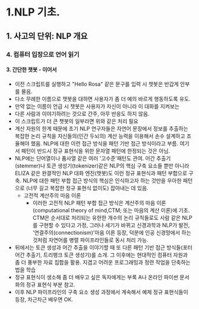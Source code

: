 # 1.NLP 기초.
## 1. 사고의 단위: NLP 개요
### 4. 컴퓨터 입장으로 언어 읽기 
#### 3. 간단한 챗봇 - 이어서
- 이전 스크립트를 실행하고 "Hello Rosa" 같은 문구를 입력 시 챗봇은 반갑게 안부를 물음.
- 다소 무례한 이름으로 챗봇을 대하면 사용자가 좀 더 예의 바르게 행동하도록 유도.
- 만약 없는 이름이 언급 시 챗봇은 사용자가 자신이 아니라 이 대화를 지켜보는
- 다른 사람과 이야기하려는 것으로 간주, 아무 반응도 하지 않음.
- 이 스크립트가 더 큰 챗봇의 일부라면 위와 같은 처리 필요
- 계산 자원의 한계 때문에 초기 NLP 연구자들은 자연어 문장에서 정보를 추출하는 복잡한 논리 규칙을 자신들의(인간 두뇌의) 계산 능력을 이용해서 손수 설계하고 조율해야 했음. NLP에 대한 이런 접근 방식을 패턴 기반 접근 방식이라고 부름. 여기서 패턴이 반드시 정규 표현식을 위한 문자열 패턴에 한정되는 것은 아님.
- NLP에는 단어열이나 품사열 같은 여러 '고수준'패턴도 관여. 어간 추출기(stemmer)나 토큰 생성기(tokenizer)같은 NLP의 핵심 구축 요소들 뿐만 아니라 ELIZA 같은 완결적인 NLP 대화 엔진(챗봇)도 이런 정규 표현식과 패턴 부합으로 구축. NLP에 대한 패턴 부합 접근 방식의 핵심은 인식하고자 하는 것만을 우아한 패턴으로 (너무 길고 복잡한 정규 표현식 없이도) 잡아내는 데 있음.
  - 고전적 계산주의 마음 이론
    - 이러한 고전적 NLP 패턴 부합 접근 방식은 계산주의 마음 이론(computational theory of mind,CTM; 또는 마음의 계산 이론)에 기초. CTM은 순서대로 처리되는 유한한 개수의 논리 규칙들로도 사람 같은 NLP를 구현할 수 있다고 가정, 그러나 세기가 바뀌고 신경과학과 NLP가 발전, '연결주의(connectionism)'마음 이론 등장, 덕분에 인공 신경망에서 하는 것처럼 자연어를 병렬 파이프라인들로 동시 처리 가능.
- 뒤에서는 토큰 생성과 어간 추출을 이야기할 때 또 다른 패턴 기반 접근 방식들(포터 어간 추출기, 트리뱅크 토큰 생성기)를 소개. 그 이후에는 현대적인 컴퓨터 자원과 좀 더 풍부한 자료 집합을 활용. 지겹고 어려운 프로그래밍과 정련 작업을 단축하는 법을 학습
- 정규 표현식이 생소해 좀 더 배우고 싶은 독자에게는 부록 A나 온라인 파이썬 문서화의 정규 표현식 부분 참고.
- 이후 NLP 파이프라인의 구축 요소 생성 과정에서 계속해서 예제 정규 표현식들이 등장, 차근차근 배우면 OK.